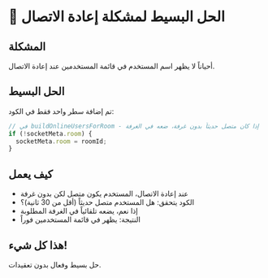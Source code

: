 # 🔧 الحل البسيط لمشكلة إعادة الاتصال

## المشكلة
أحياناً لا يظهر اسم المستخدم في قائمة المستخدمين عند إعادة الاتصال.

## الحل البسيط
تم إضافة سطر واحد فقط في الكود:

```javascript
// في buildOnlineUsersForRoom - إذا كان متصل حديثاً بدون غرفة، ضعه في الغرفة
if (!socketMeta.room) {
  socketMeta.room = roomId;
}
```

## كيف يعمل
- عند إعادة الاتصال، المستخدم يكون متصل لكن بدون غرفة
- الكود يتحقق: هل المستخدم متصل حديثاً (أقل من 30 ثانية)؟
- إذا نعم، يضعه تلقائياً في الغرفة المطلوبة
- النتيجة: يظهر في قائمة المستخدمين فوراً

## هذا كل شيء!
حل بسيط وفعال بدون تعقيدات.